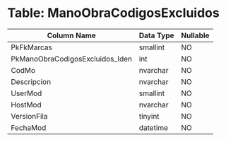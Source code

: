 # Table: ManoObraCodigosExcluidos

| Column Name | Data Type | Nullable |
|-------------|-----------|----------|
| PkFkMarcas | smallint | NO |
| PkManoObraCodigosExcluidos_Iden | int | NO |
| CodMo | nvarchar | NO |
| Descripcion | nvarchar | NO |
| UserMod | smallint | NO |
| HostMod | nvarchar | NO |
| VersionFila | tinyint | NO |
| FechaMod | datetime | NO |
